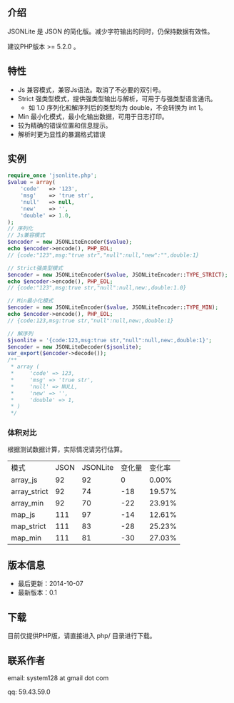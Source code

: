 ## 介绍

JSONLite 是 JSON 的简化版。减少字符输出的同时，仍保持数据有效性。

建议PHP版本 >= 5.2.0 。

## 特性

* Js 兼容模式，兼容Js语法。取消了不必要的双引号。
* Strict 强类型模式，提供强类型输出与解析，可用于与强类型语言通讯。
  * 如 1.0 序列化和解序列后的类型均为 double，不会转换为 int 1。
* Min 最小化模式，最小化输出数据，可用于日志打印。
* 较为精确的错误位置和信息提示。
* 解析时更为显性的暴漏格式错误


## 实例

```php
require_once 'jsonlite.php';
$value = array(
	'code'   => '123',
	'msg'    => 'true str',
	'null'   => null,
	'new'    => '',
	'double' => 1.0,
);
// 序列化
// Js兼容模式
$encoder = new JSONLiteEncoder($value);
echo $encoder->encode(), PHP_EOL;
// {code:"123",msg:"true str","null":null,"new":"",double:1}

// Strict强类型模式
$encoder = new JSONLiteEncoder($value, JSONLiteEncoder::TYPE_STRICT);
echo $encoder->encode(), PHP_EOL;
// {code:"123",msg:true str,"null":null,new:,double:1.0}

// Min最小化模式
$encoder = new JSONLiteEncoder($value, JSONLiteEncoder::TYPE_MIN);
echo $encoder->encode(), PHP_EOL;
// {code:123,msg:true str,"null":null,new:,double:1}

// 解序列
$jsonlite = '{code:123,msg:true str,"null":null,new:,double:1}';
$encoder = new JSONLiteDecoder($jsonlite);
var_export($encoder->decode());
/**
 * array (
 *     'code' => 123,
 *     'msg' => 'true str',
 *     'null' => NULL,
 *     'new' => '',
 *     'double' => 1,
 * )
 */
```
### 体积对比
根据测试数据计算，实际情况请另行估算。
<table>
    <tr>
        <td>模式</td>
        <td>JSON</td>
        <td>JSONLite</td>
        <td>变化量</td>
        <td>变化率</td>
    </tr>
    <tr><td>array_js</td><td>92</td><td>92</td><td>0</td><td> 0.00%</td></tr>
    <tr><td>array_strict</td><td>92</td><td>74</td><td>-18</td><td>19.57%</td></tr>
    <tr><td>array_min</td><td>92</td><td>70</td><td>-22</td><td>23.91%</td></tr>
    <tr><td>map_js</td><td>111</td><td>97</td><td>-14</td><td>12.61%</td></tr>
    <tr><td>map_strict</td><td>111</td><td>83</td><td>-28</td><td>25.23%</td></tr>
    <tr><td>map_min</td><td>111</td><td>81</td><td>-30</td><td>27.03%</td></tr>
</table>

## 版本信息

* 最后更新：2014-10-07
* 最新版本：0.1

    
## 下载

目前仅提供PHP版，请直接进入 php/ 目录进行下载。

## 联系作者

email: system128 at gmail dot com

qq: 59.43.59.0
